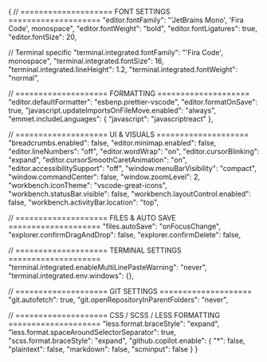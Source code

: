 {
// ==================== FONT SETTINGS ====================
"editor.fontFamily": "'JetBrains Mono', 'Fira Code', monospace",
"editor.fontWeight": "bold",
"editor.fontLigatures": true,
"editor.fontSize": 20,

// Terminal specific
"terminal.integrated.fontFamily": "'Fira Code', monospace",
"terminal.integrated.fontSize": 16,
"terminal.integrated.lineHeight": 1.2,
"terminal.integrated.fontWeight": "normal",

// ==================== FORMATTING ====================
"editor.defaultFormatter": "esbenp.prettier-vscode",
"editor.formatOnSave": true,
"javascript.updateImportsOnFileMove.enabled": "always",
"emmet.includeLanguages": {
"javascript": "javascriptreact"
},

// ==================== UI & VISUALS ====================
"breadcrumbs.enabled": false,
"editor.minimap.enabled": false,
"editor.lineNumbers": "off",
"editor.wordWrap": "on",
"editor.cursorBlinking": "expand",
"editor.cursorSmoothCaretAnimation": "on",
"editor.accessibilitySupport": "off",
"window.menuBarVisibility": "compact",
"window.commandCenter": false,
"window.zoomLevel": 2,
"workbench.iconTheme": "vscode-great-icons",
"workbench.statusBar.visible": false,
"workbench.layoutControl.enabled": false,
"workbench.activityBar.location": "top",

// ==================== FILES & AUTO SAVE ====================
"files.autoSave": "onFocusChange",
"explorer.confirmDragAndDrop": false,
"explorer.confirmDelete": false,

// ==================== TERMINAL SETTINGS ====================
"terminal.integrated.enableMultiLinePasteWarning": "never",
"terminal.integrated.env.windows": {},

// ==================== GIT SETTINGS ====================
"git.autofetch": true,
"git.openRepositoryInParentFolders": "never",

// ==================== CSS / SCSS / LESS FORMATTING ====================
"less.format.braceStyle": "expand",
"less.format.spaceAroundSelectorSeparator": true,
"scss.format.braceStyle": "expand",
"github.copilot.enable": {
"\*": false,
"plaintext": false,
"markdown": false,
"scminput": false
}
}
